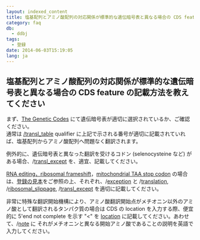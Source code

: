 ```yaml
---
layout: indexed_content
title: 塩基配列とアミノ酸配列の対応関係が標準的な遺伝暗号表と異なる場合の CDS feature の記載方法を教えてください
category: faq
db:
  - ddbj
tags: 
  - 登録
date: 2014-06-03T15:19:05
lang: ja
---
```


## 塩基配列とアミノ酸配列の対応関係が標準的な遺伝暗号表と異なる場合の CDS feature の記載方法を教えてください

<p>まず、<a href="/ddbj/geneticcode-e.html">The Genetic Codes</a> にて遺伝暗号表が適切に選択されているか、ご確認ください。<br>通常は <a href="/ddbj/qualifiers.html#transl_table">/transl_table</a> qualifier に上記で示される番号が適切に記載されていれば、塩基配列からアミノ酸配列へ問題なく翻訳されます。</p><p>例外的に、遺伝暗号表と異なった翻訳を受けるコドン (selenocysteine など) がある場合、/<a href="/ddbj/qualifiers.html#transl_except">transl_except</a> を、適宜、記載してください。</p><p><a href="/ddbj/example.html#B09">RNA editing，</a><a href="/ddbj/example.html#B10">ribosomal frameshift</a>，<a href="/ddbj/example.html#B11">mitochondrial TAA stop codon</a> の場合は、<a href="/ddbj/example.html">登録の見本</a>をご参照の上、それぞれ、/<a href="/ddbj/qualifiers.html#exception">exception</a> と /<a href="/ddbj/qualifiers.html#translation">translation</a>, /<a href="/ddbj/qualifiers.html#ribosomal_slippage">ribosomal_slippage</a>, /<a href="/ddbj/qualifiers.html#transl_except">transl_except</a> を適切に記載してください。</p><p>非常に特殊な翻訳開始機構により、アミノ酸翻訳開始点がメチオニン以外のアミノ酸として翻訳されるタンパク質の場合は CDS の location を入力する際、便宜的に 5'end not complete を示す "&lt;" を <a href="/ddbj/location.html">location</a> に記載してください。あわせて、/<a href="/ddbj/qualifiers.html#note">note</a> に それがメチオニンと異なる開始アミノ酸であることの説明を英語で入力してください。</p>